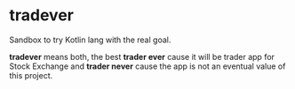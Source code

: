 # tradever
Sandbox to try Kotlin lang with the real goal.

**tradever** means both, the best **trader ever** cause it will be trader app for Stock Exchange and **trader never** 
cause the app is not an eventual value of this project.   